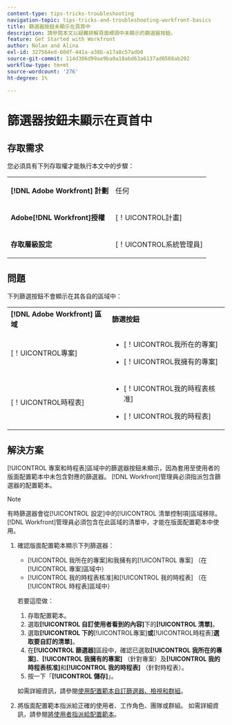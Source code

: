 ```yaml
---
content-type: tips-tricks-troubleshooting
navigation-topic: tips-tricks-and-troubleshooting-workfront-basics
title: 篩選器按鈕未顯示在頁首中
description: 請參閱本文以疑難排解頁面標頭中未顯示的篩選器按鈕。
feature: Get Started with Workfront
author: Nolan and Alina
exl-id: 327564ed-60df-441a-a38b-a17a8c57adb0
source-git-commit: 114d306d99ae9ba0a18abd63a6137ad0568ab202
workflow-type: tm+mt
source-wordcount: '276'
ht-degree: 1%

---
```


# 篩選器按鈕未顯示在頁首中

## 存取需求

您必須具有下列存取權才能執行本文中的步驟：

<table style="table-layout:auto"> 
 <col> 
 <col> 
 <tbody> 
  <tr> 
   <td role="rowheader"><strong>[!DNL Adobe Workfront] 計劃</strong></td> 
   <td> <p>任何</p> </td> 
  </tr> 
  <tr> 
   <td role="rowheader"><strong>Adobe[!DNL Workfront]授權</strong></td> 
   <td> <p>[！UICONTROL計畫] </p> </td> 
  </tr> 
  <tr> 
   <td role="rowheader"><strong>存取層級設定</strong></td> 
   <td> <p>[！UICONTROL系統管理員]</p> </td> 
  </tr> 
 </tbody> 
</table>

## 問題

下列篩選按鈕不會顯示在其各自的區域中：

<table style="table-layout:auto"> 
 <col> 
 <col> 
 <tbody> 
  <tr> 
   <td><strong>[!DNL Adobe Workfront] 區域</strong></td> 
   <td><strong>篩選按鈕</strong></td> 
  </tr> 
  <tr> 
   <td> <p>[！UICONTROL專案] </p> </td> 
   <td> 
    <ul> 
     <li> <p>[！UICONTROL我所在的專案]</p> </li> 
     <li> <p>[！UICONTROL我擁有的專案]</p> </li> 
    </ul> </td> 
  </tr> 
  <tr> 
   <td><span>[！UICONTROL時程表]</span> </td> 
   <td> 
    <ul> 
     <li> <p><span>[！UICONTROL我的時程表核准]</span> </p> </li> 
     <li> <p><span>[！UICONTROL我的時程表]</span> </p> </li> 
    </ul> </td> 
  </tr> 
 </tbody> 
</table>

## 解決方案

[!UICONTROL 專案和時程表]區域中的篩選器按鈕未顯示，因為套用至使用者的版面配置範本中未包含對應的篩選器。 [!DNL Workfront]管理員必須指派包含篩選器的配置範本。

>[!NOTE]
>
>有時篩選器會從[!UICONTROL 設定]中的[!UICONTROL 清單控制項]區域移除。 [!DNL Workfront]管理員必須包含在此區域的清單中，才能在版面配置範本中使用。

1. 確認版面配置範本顯示下列篩選器：

   * [!UICONTROL 我所在的專案]和我擁有的[!UICONTROL 專案] （在[!UICONTROL 專案]區域中）
   * [!UICONTROL 我的時程表核准]和[!UICONTROL 我的時程表] （在[!UICONTROL 時程表]區域中）

   若要這麼做：

   1. 存取配置範本。
   1. 選取&#x200B;**[!UICONTROL 自訂使用者看到的內容]**&#x200B;下的&#x200B;**[!UICONTROL 清單]**。
   1. 選取&#x200B;**[!UICONTROL 下的**[!UICONTROL &#x200B;專案&#x200B;]**或**[!UICONTROL &#x200B;時程表&#x200B;]**選取要自訂的清單]**。
   1. 在&#x200B;**[!UICONTROL 篩選器]**&#x200B;區段中，確認已選取&#x200B;**[!UICONTROL 我所在的專案]**、**[!UICONTROL 我擁有的專案]** （針對專案）及&#x200B;**[!UICONTROL 我的時程表核准]**&#x200B;和&#x200B;**[!UICONTROL 我的時程表]** （針對時程表）。
   1. 按一下「**[!UICONTROL 儲存]**」。

   如需詳細資訊，請參閱[使用配置範本自訂篩選器、檢視和群組](../../administration-and-setup/customize-workfront/use-layout-templates/customize-fvg-list-controls-layout-template.md)。

1. 將版面配置範本指派給正確的使用者、工作角色、團隊或群組。 如需詳細資訊，請參閱[將使用者指派給配置範本](../../administration-and-setup/customize-workfront/use-layout-templates/assign-users-to-layout-template.md)。
